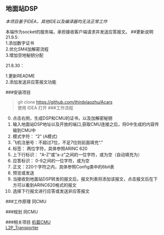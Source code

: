 ## 地面站DSP

*本项目基于IDEA，其他IDE以及编译器均无法正常工作*

本端作为socket的服务端，承担接收客户端请求并发送应答报文。
##更新说明
21.9.5:  
1.添加数字证书  
2.优化SM4加解密流程  
3.增加空地秘钥分配

21.8.30：

1.更新README  
2.添加发送非应答报文功能

###安装项目
>git clone https://github.com/thirdxiaozhu/Acars  
使用 IDEA 打开
###工作流程
0. 点击右侧，生成DSP和CMU的证书，以及加解密秘钥
1. 输入地面站DSP地址以及开放的端口,获取CMU连接之后，将0中生成的内容传输到CMU中
2. 模式字符： “2” (A模式)
3. 飞机注册号：不超过7位，不足7位则前面填充“.”
4. 标签： 两位字符，具体参照ARINC 620
5. 上下行标识： “A-Z”或“a-z”之间的一位字符，或为空（自动填充为<NAK>）
6. 应答标识： 0-9之间的一位字符，或为空
7. 正文：220个字符之内，具体参照Config类中的6bit表
8. 预览或发送
9. 当接收到地面站DSP转发的报文后，报文列表将添加该报文，点击报文后在下方可以看到ARINC620格式的报文
10. 选择下行报文进行应答或发送非应答报文

###工作原理
同CMU

###规划
同CMU

###相关项目
[机载CMU](https://github.com/thirdxiaozhu/Acars_CMU)  
[L2P_Transporter](https://github.com/thirdxiaozhu/L2PTransporter_Swing)


